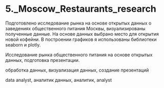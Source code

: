 # 5._Moscow_Restaurants_research

Подготовлено исследование рынка на основе открытых данных о заведениях общественного питания Москвы, визуализированы полученные данные. На основе данных выбрано место для открытия новой кофейни. В построении графиков я использованы библиотеки seaborn и plotly. 

Исследование рынка общественного питания на основе открытых данных, подготовка презентации.

обработка данных, визуализация данных, создание презентаций

data analyst, аналитик данных, аналитик, analyst
